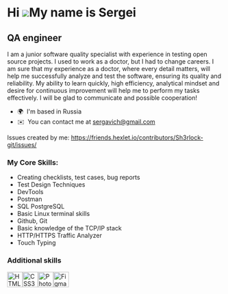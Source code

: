 Hi ![](https://user-images.githubusercontent.com/18350557/176309783-0785949b-9127-417c-8b55-ab5a4333674e.gif)My name is Sergei
==============================================================================================================================

QA engineer
--

I am a junior software quality specialist with experience in testing open source projects. I used to work as a doctor, but I had to change careers. I am sure that my experience as a doctor, where every detail matters, will help me successfully analyze and test the software, ensuring its quality and reliability. My ability to learn quickly, high efficiency, analytical mindset and desire for continuous improvement will help me to perform my tasks effectively. I will be glad to communicate and possible cooperation!

* 🌍  I'm based in Russia
* ✉️  You can contact me at [sergavich@gmail.com](mailto:sergavich@gmail.com)


Issues created by me: https://friends.hexlet.io/contributors/Sh3rlock-git/issues/

### My Core Skills:
* Creating checklists, test cases, bug reports
* Test Design Techniques
* DevTools
* Postman
* SQL PostgreSQL
* Basic Linux terminal skills
* Github, Git
* Basic knowledge of the TCP/IP stack
* HTTP/HTTPS Traffic Analyzer
* Touch Typing



### Additional skills


<p align="left">
<a href="https://developer.mozilla.org/en-US/docs/Glossary/HTML5" target="_blank" rel="noreferrer"><img src="https://raw.githubusercontent.com/danielcranney/readme-generator/main/public/icons/skills/html5-colored.svg" width="36" height="36" alt="HTML5" /></a><a href="https://www.w3.org/TR/CSS/#css" target="_blank" rel="noreferrer"><img src="https://raw.githubusercontent.com/danielcranney/readme-generator/main/public/icons/skills/css3-colored.svg" width="36" height="36" alt="CSS3" /></a><a href="https://www.adobe.com/uk/products/photoshop.html" target="_blank" rel="noreferrer"><img src="https://raw.githubusercontent.com/danielcranney/readme-generator/main/public/icons/skills/photoshop-colored.svg" width="36" height="36" alt="Photoshop" /></a><a href="https://www.figma.com/" target="_blank" rel="noreferrer"><img src="https://raw.githubusercontent.com/danielcranney/readme-generator/main/public/icons/skills/figma-colored.svg" width="36" height="36" alt="Figma" /></a>
</p>
